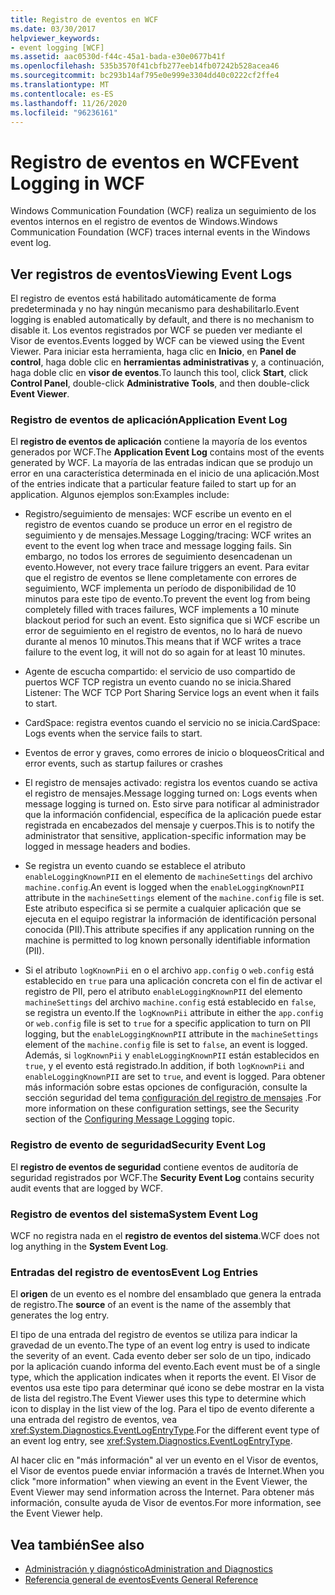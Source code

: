 ```yaml
---
title: Registro de eventos en WCF
ms.date: 03/30/2017
helpviewer_keywords:
- event logging [WCF]
ms.assetid: aac0530d-f44c-45a1-bada-e30e0677b41f
ms.openlocfilehash: 535b3570f41cbfb277eeb14fb07242b528acea46
ms.sourcegitcommit: bc293b14af795e0e999e3304dd40c0222cf2ffe4
ms.translationtype: MT
ms.contentlocale: es-ES
ms.lasthandoff: 11/26/2020
ms.locfileid: "96236161"
---
```

# <a name="event-logging-in-wcf"></a><span data-ttu-id="215d9-102">Registro de eventos en WCF</span><span class="sxs-lookup"><span data-stu-id="215d9-102">Event Logging in WCF</span></span>

<span data-ttu-id="215d9-103">Windows Communication Foundation (WCF) realiza un seguimiento de los eventos internos en el registro de eventos de Windows.</span><span class="sxs-lookup"><span data-stu-id="215d9-103">Windows Communication Foundation (WCF) traces internal events in the Windows event log.</span></span>  
  
## <a name="viewing-event-logs"></a><span data-ttu-id="215d9-104">Ver registros de eventos</span><span class="sxs-lookup"><span data-stu-id="215d9-104">Viewing Event Logs</span></span>  

 <span data-ttu-id="215d9-105">El registro de eventos está habilitado automáticamente de forma predeterminada y no hay ningún mecanismo para deshabilitarlo.</span><span class="sxs-lookup"><span data-stu-id="215d9-105">Event logging is enabled automatically by default, and there is no mechanism to disable it.</span></span> <span data-ttu-id="215d9-106">Los eventos registrados por WCF se pueden ver mediante el Visor de eventos.</span><span class="sxs-lookup"><span data-stu-id="215d9-106">Events logged by WCF can be viewed using the Event Viewer.</span></span> <span data-ttu-id="215d9-107">Para iniciar esta herramienta, haga clic en **Inicio**, en **Panel de control**, haga doble clic en **herramientas administrativas** y, a continuación, haga doble clic en **visor de eventos**.</span><span class="sxs-lookup"><span data-stu-id="215d9-107">To launch this tool, click **Start**, click **Control Panel**, double-click **Administrative Tools**, and then double-click **Event Viewer**.</span></span>  
  
### <a name="application-event-log"></a><span data-ttu-id="215d9-108">Registro de eventos de aplicación</span><span class="sxs-lookup"><span data-stu-id="215d9-108">Application Event Log</span></span>  

 <span data-ttu-id="215d9-109">El **registro de eventos de aplicación** contiene la mayoría de los eventos generados por WCF.</span><span class="sxs-lookup"><span data-stu-id="215d9-109">The **Application Event Log** contains most of the events generated by WCF.</span></span> <span data-ttu-id="215d9-110">La mayoría de las entradas indican que se produjo un error en una característica determinada en el inicio de una aplicación.</span><span class="sxs-lookup"><span data-stu-id="215d9-110">Most of the entries indicate that a particular feature failed to start up for an application.</span></span> <span data-ttu-id="215d9-111">Algunos ejemplos son:</span><span class="sxs-lookup"><span data-stu-id="215d9-111">Examples include:</span></span>  
  
- <span data-ttu-id="215d9-112">Registro/seguimiento de mensajes: WCF escribe un evento en el registro de eventos cuando se produce un error en el registro de seguimiento y de mensajes.</span><span class="sxs-lookup"><span data-stu-id="215d9-112">Message Logging/tracing: WCF writes an event to the event log when trace and message logging fails.</span></span> <span data-ttu-id="215d9-113">Sin embargo, no todos los errores de seguimiento desencadenan un evento.</span><span class="sxs-lookup"><span data-stu-id="215d9-113">However, not every trace failure triggers an event.</span></span> <span data-ttu-id="215d9-114">Para evitar que el registro de eventos se llene completamente con errores de seguimiento, WCF implementa un período de disponibilidad de 10 minutos para este tipo de evento.</span><span class="sxs-lookup"><span data-stu-id="215d9-114">To prevent the event log from being completely filled with traces failures, WCF implements a 10 minute blackout period for such an event.</span></span> <span data-ttu-id="215d9-115">Esto significa que si WCF escribe un error de seguimiento en el registro de eventos, no lo hará de nuevo durante al menos 10 minutos.</span><span class="sxs-lookup"><span data-stu-id="215d9-115">This means that if WCF writes a trace failure to the event log, it will not do so again for at least 10 minutes.</span></span>  
  
- <span data-ttu-id="215d9-116">Agente de escucha compartido: el servicio de uso compartido de puertos WCF TCP registra un evento cuando no se inicia.</span><span class="sxs-lookup"><span data-stu-id="215d9-116">Shared Listener: The WCF TCP Port Sharing Service logs an event when it fails to start.</span></span>  
  
- <span data-ttu-id="215d9-117">CardSpace: registra eventos cuando el servicio no se inicia.</span><span class="sxs-lookup"><span data-stu-id="215d9-117">CardSpace: Logs events when the service fails to start.</span></span>  
  
- <span data-ttu-id="215d9-118">Eventos de error y graves, como errores de inicio o bloqueos</span><span class="sxs-lookup"><span data-stu-id="215d9-118">Critical and error events, such as startup failures or crashes</span></span>  
  
- <span data-ttu-id="215d9-119">El registro de mensajes activado: registra los eventos cuando se activa el registro de mensajes.</span><span class="sxs-lookup"><span data-stu-id="215d9-119">Message logging turned on: Logs events when message logging is turned on.</span></span> <span data-ttu-id="215d9-120">Esto sirve para notificar al administrador que la información confidencial, específica de la aplicación puede estar registrada en encabezados del mensaje y cuerpos.</span><span class="sxs-lookup"><span data-stu-id="215d9-120">This is to notify the administrator that sensitive, application-specific information may be logged in message headers and bodies.</span></span>  
  
- <span data-ttu-id="215d9-121">Se registra un evento cuando se establece el atributo `enableLoggingKnownPII` en el elemento de `machineSettings` del archivo `machine.config`.</span><span class="sxs-lookup"><span data-stu-id="215d9-121">An event is logged when the `enableLoggingKnownPII` attribute in the `machineSettings` element of the `machine.config` file is set.</span></span> <span data-ttu-id="215d9-122">Este atributo especifica si se permite a cualquier aplicación que se ejecuta en el equipo registrar la información de identificación personal conocida (PII).</span><span class="sxs-lookup"><span data-stu-id="215d9-122">This attribute specifies if any application running on the machine is permitted to log known personally identifiable information (PII).</span></span>  
  
- <span data-ttu-id="215d9-123">Si el atributo `logKnownPii` en o el archivo `app.config` o `web.config` está establecido en `true` para una aplicación concreta con el fin de activar el registro de PII, pero el atributo `enableLoggingKnownPII` del elemento `machineSettings` del archivo `machine.config` está establecido en `false`, se registra un evento.</span><span class="sxs-lookup"><span data-stu-id="215d9-123">If the `logKnownPii` attribute in either the `app.config` or `web.config` file is set to `true` for a specific application to turn on PII logging, but the `enableLoggingKnownPII` attribute in the `machineSettings` element of the `machine.config` file is set to `false`, an event is logged.</span></span> <span data-ttu-id="215d9-124">Además, si `logKnownPii` y `enableLoggingKnownPII` están establecidos en `true`, y el evento está registrado.</span><span class="sxs-lookup"><span data-stu-id="215d9-124">In addition, if both `logKnownPii` and `enableLoggingKnownPII` are set to `true`, and event is logged.</span></span> <span data-ttu-id="215d9-125">Para obtener más información sobre estas opciones de configuración, consulte la sección seguridad del tema [configuración del registro de mensajes](../configuring-message-logging.md) .</span><span class="sxs-lookup"><span data-stu-id="215d9-125">For more information on these configuration settings, see the Security section of the [Configuring Message Logging](../configuring-message-logging.md) topic.</span></span>  
  
### <a name="security-event-log"></a><span data-ttu-id="215d9-126">Registro de evento de seguridad</span><span class="sxs-lookup"><span data-stu-id="215d9-126">Security Event Log</span></span>  

 <span data-ttu-id="215d9-127">El **registro de eventos de seguridad** contiene eventos de auditoría de seguridad registrados por WCF.</span><span class="sxs-lookup"><span data-stu-id="215d9-127">The **Security Event Log** contains security audit events that are logged by WCF.</span></span>  
  
### <a name="system-event-log"></a><span data-ttu-id="215d9-128">Registro de eventos del sistema</span><span class="sxs-lookup"><span data-stu-id="215d9-128">System Event Log</span></span>  

 <span data-ttu-id="215d9-129">WCF no registra nada en el **registro de eventos del sistema**.</span><span class="sxs-lookup"><span data-stu-id="215d9-129">WCF does not log anything in the **System Event Log**.</span></span>  
  
### <a name="event-log-entries"></a><span data-ttu-id="215d9-130">Entradas del registro de eventos</span><span class="sxs-lookup"><span data-stu-id="215d9-130">Event Log Entries</span></span>  

 <span data-ttu-id="215d9-131">El **origen** de un evento es el nombre del ensamblado que genera la entrada de registro.</span><span class="sxs-lookup"><span data-stu-id="215d9-131">The **source** of an event is the name of the assembly that generates the log entry.</span></span>  
  
 <span data-ttu-id="215d9-132">El tipo de una entrada del registro de eventos se utiliza para indicar la gravedad de un evento.</span><span class="sxs-lookup"><span data-stu-id="215d9-132">The type of an event log entry is used to indicate the severity of an event.</span></span> <span data-ttu-id="215d9-133">Cada evento deber ser solo de un tipo, indicado por la aplicación cuando informa del evento.</span><span class="sxs-lookup"><span data-stu-id="215d9-133">Each event must be of a single type, which the application indicates when it reports the event.</span></span> <span data-ttu-id="215d9-134">El Visor de eventos usa este tipo para determinar qué icono se debe mostrar en la vista de lista del registro.</span><span class="sxs-lookup"><span data-stu-id="215d9-134">The Event Viewer uses this type to determine which icon to display in the list view of the log.</span></span> <span data-ttu-id="215d9-135">Para el tipo de evento diferente a una entrada del registro de eventos, vea <xref:System.Diagnostics.EventLogEntryType>.</span><span class="sxs-lookup"><span data-stu-id="215d9-135">For the different event type of an event log entry, see <xref:System.Diagnostics.EventLogEntryType>.</span></span>  
  
 <span data-ttu-id="215d9-136">Al hacer clic en "más información" al ver un evento en el Visor de eventos, el Visor de eventos puede enviar información a través de Internet.</span><span class="sxs-lookup"><span data-stu-id="215d9-136">When you click "more information" when viewing an event in the Event Viewer, the Event Viewer may send information across the Internet.</span></span> <span data-ttu-id="215d9-137">Para obtener más información, consulte ayuda de Visor de eventos.</span><span class="sxs-lookup"><span data-stu-id="215d9-137">For more information, see the Event Viewer help.</span></span>  
  
## <a name="see-also"></a><span data-ttu-id="215d9-138">Vea también</span><span class="sxs-lookup"><span data-stu-id="215d9-138">See also</span></span>

- [<span data-ttu-id="215d9-139">Administración y diagnóstico</span><span class="sxs-lookup"><span data-stu-id="215d9-139">Administration and Diagnostics</span></span>](../index.md)
- [<span data-ttu-id="215d9-140">Referencia general de eventos</span><span class="sxs-lookup"><span data-stu-id="215d9-140">Events General Reference</span></span>](events-general-reference.md)
